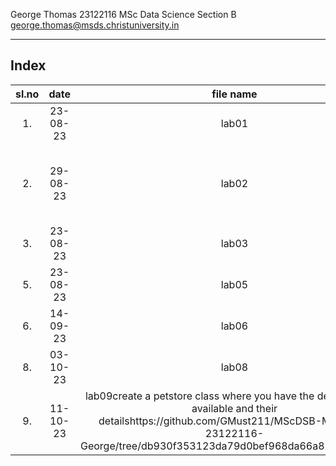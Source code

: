 George Thomas
23122116
MSc Data Science Section B
george.thomas@msds.christuniversity.in

***
## Index
|sl.no|date|file name|topic|link|
|:----:|:----:|:---:|:----:|:----:|
|1.|23-08-23|lab01|write a program to enter name and push it to github|https://github.com/GMust211/MScDSB-MDS171-23122116-George/blob/73e90629bdc8332605ede047c0a52284d05f932a/Lab%2001.ipynb|
|2.|29-08-23|lab02|In the vibrant realm of Digiterr.a, there lived a princess named Alice; Alice is fascinated with recording numbers, which she asks as she meets new people when she moves arou.66nd. Alice used to save the numbers in the following formcreate a function to help Alice from Digiterra convert the number she enters.|https://github.com/GMust211/MScDSB-MDS171-23122116-George/blob/73e90629bdc8332605ede047c0a52284d05f932a/Lab%2002.ipynb|
|3.|23-08-23|lab03|The values that Arithmetica is looking at are:Mean, Minimum, Maximum, Range|https://github.com/GMust211/MScDSB-MDS171-23122116-George/blob/73e90629bdc8332605ede047c0a52284d05f932a/Lab%2003.ipynb|
|5.|23-08-23|lab05|Write a program for collecting a string from the user and counting the number of vowels.|https://github.com/GMust211/MScDSB-MDS171-23122116-George/blob/1cddc122b3a8f8cd0d5da56ae816b6dc80fca5ee/Lab%2005.ipynb|
|6.|14-09-23|lab06|Prepare a CSV file with combinations of these values with the help of random index & looping statements and other control structures we discussed in class.|https://github.com/GMust211/MScDSB-MDS171-23122116-George/tree/8662a8bbccd4d15c4cf4ad971ec4157d49fe6a3e/Lab%2006|
|8.|03-10-23|lab08|Write a Python program to implement a Stack class that has the following functions.|https://github.com/GMust211/MScDSB-MDS171-23122116-George/tree/9227e0241c27854af91aa192c4d1f06fa7a3c647|
|9.|11-10-23|lab09create a petstore class where you have the details of pets available and their detailshttps://github.com/GMust211/MScDSB-MDS171-23122116-George/tree/db930f353123da79d0bef968da66a82c2f300169.|https://github.com/GMust211/MScDSB-MDS171-23122116-George/tree/9227e0241c27854af91aa192c4d1f06fa7a3c647|